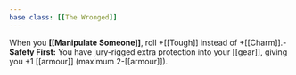 ```yaml
---
base class: [[The Wronged]]
---
```

When you **[[Manipulate Someone]]**, roll +[[Tough]] instead of +[[Charm]].- **Safety First:** You have jury-rigged extra protection into your [[gear]], giving you +1 [[armour]] (maximum 2-[[armour]]).
